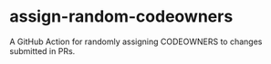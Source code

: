 # assign-random-codeowners
A GitHub Action for randomly assigning CODEOWNERS to changes submitted in PRs.

